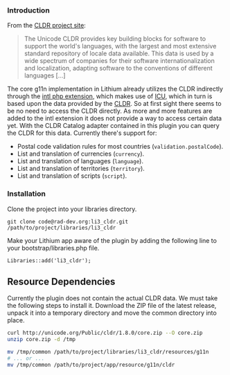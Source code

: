 ### Introduction

From the [CLDR project site](http://cldr.unicode.org/index):

> The Unicode CLDR provides key building blocks for software to support the world's languages, with the largest and most extensive standard repository of locale data available. This data is used by a wide spectrum of companies for their software internationalization and localization, adapting software to the conventions of different languages [...]

The core g11n implementation in Lithium already utilizes the CLDR indirectly through the [intl php extension](http://php.net/manual/en/book.intl.php), which makes use of [ICU](http://site.icu-project.org/), which in turn is based upon the data provided by the [CLDR](http://cldr.unicode.org/index). So at first sight there seems to be no need to access the CLDR directly. As more and more features are added to the intl extension it does not provide a way to access certain data yet. With the CLDR Catalog adapter contained in this plugin you can query the CLDR for this data. Currently there's support for:

 * Postal code validation rules for most countries (`validation.postalCode`).
 * List and translation of currencies (`currency`).
 * List and translation of languages (`language`).
 * List and translation of territories (`territory`).
 * List and translation of scripts (`script`).

### Installation

Clone the project into your libraries directory.
```
git clone code@rad-dev.org:li3_cldr.git /path/to/project/libraries/li3_cldr
```

Make your Lithium app aware of the plugin by adding the following line to your bootstrap/libraries.php file.
```
Libraries::add('li3_cldr');
```

## Resource Dependencies

Currently the plugin does not contain the actual CLDR data. We must take the following steps to install it. Download the ZIP file of the latest release, unpack it into a temporary directory and move the common directory into place.

```sh
curl http://unicode.org/Public/cldr/1.8.0/core.zip --O core.zip
unzip core.zip -d /tmp

mv /tmp/common /path/to/project/libraries/li3_cldr/resources/g11n
# ... or ...
mv /tmp/common /path/to/project/app/resource/g11n/cldr
```

